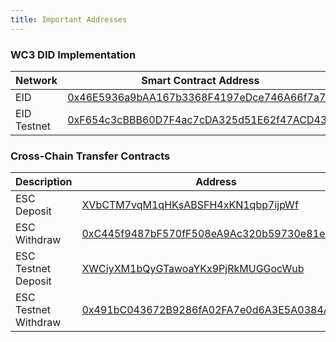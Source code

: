 ```yaml
---
title: Important Addresses
---
```


### WC3 DID Implementation

| Network     | Smart Contract Address                                                                                                          |
| ----------- | ------------------------------------------------------------------------------------------------------------------------------- |
| EID         | [0x46E5936a9bAA167b3368F4197eDce746A66f7a7a](https://eid.elastos.io/address/0x46E5936a9bAA167b3368F4197eDce746A66f7a7a)         |
| EID Testnet | [0xF654c3cBBB60D7F4ac7cDA325d51E62f47ACD436](https://eid-testnet.elastos.io/address/0xF654c3cBBB60D7F4ac7cDA325d51E62f47ACD436) |

### Cross-Chain Transfer Contracts

| Description          | Address                                                                                                                         |
| -------------------- | ------------------------------------------------------------------------------------------------------------------------------- |
| ESC Deposit          | [XVbCTM7vqM1qHKsABSFH4xKN1qbp7ijpWf](https://blockchain.elastos.io/address/XVbCTM7vqM1qHKsABSFH4xKN1qbp7ijpWf)                  |
| ESC Withdraw         | [0xC445f9487bF570fF508eA9Ac320b59730e81e503](https://esc.elastos.io/address/0xC445f9487bF570fF508eA9Ac320b59730e81e503)         |
| ESC Testnet Deposit  | [XWCiyXM1bQyGTawoaYKx9PjRkMUGGocWub](https://blockchain-testnet.elastos.io/address/XWCiyXM1bQyGTawoaYKx9PjRkMUGGocWub)          |
| ESC Testnet Withdraw | [0x491bC043672B9286fA02FA7e0d6A3E5A0384A31A](https://esc-testnet.elastos.io/address/0x491bC043672B9286fA02FA7e0d6A3E5A0384A31A) |
